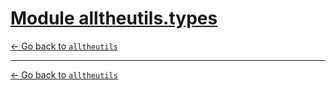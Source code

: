 <h1 id=""><a href="#">Module alltheutils.types</a></h1>

[← Go back to `alltheutils`](./index.md)

---

[← Go back to `alltheutils`](./index.md)